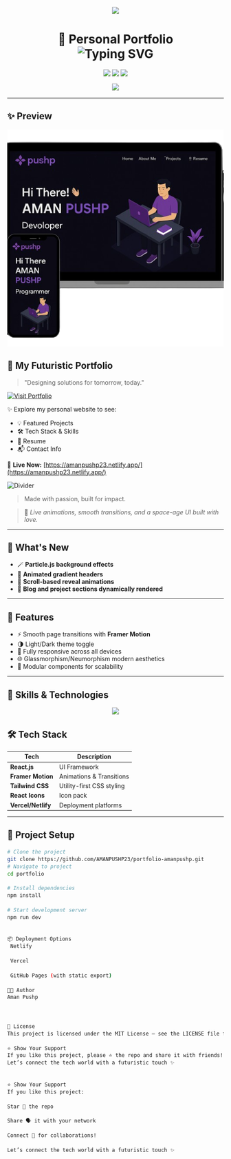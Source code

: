 <p align="center">
  <img src="https://readme-typing-svg.herokuapp.com/?lines=🚀+Welcome+to+My+Portfolio+Project!;⚡+Showcasing+Skills+and+Creativity&center=true&width=800&height=50&color=F700FF&vCenter=true&size=30">
</p>

<h1 align="center">
  🚀 Personal Portfolio<br>
  <img src="https://readme-typing-svg.herokuapp.com?font=Orbitron&color=4AF0F8&size=28&center=true&vCenter=true&lines=Crafted+with+React;Modern+and+Responsive;Interactive+Animations+Built+In" alt="Typing SVG">
</h1>

<p align="center">
  <img src="https://img.shields.io/badge/Made%20With-React-61DAFB?style=for-the-badge&logo=react&logoColor=white"/>
  <img src="https://img.shields.io/badge/Responsive-Design-green?style=for-the-badge&logo=css3&logoColor=white"/>
  <img src="https://img.shields.io/badge/Status-Active-brightgreen?style=for-the-badge"/>
</p>

<p align="center">
  <img src="https://github-profile-trophy.vercel.app/?username=AMANPUSHP23&theme=radical&no-frame=true&title=Stars,Followers,Commits,Repositories" />
</p>

---

## ✨ Preview

<div align="center">
  <img src="./Images/portfolioInterface1.png" alt="Portfolio" width="600"/>
</div>



## 🚀 My Futuristic Portfolio

> "Designing solutions for tomorrow, today."

[![Visit Portfolio](https://img.shields.io/badge/Visit%20My%20Portfolio-Click%20Here-1f1f1f?style=for-the-badge&logo=githubpages&logoColor=white&labelColor=2b2b2b)](https://amanpushp23.netlify.app/)

✨ Explore my personal website to see:
- 💡 Featured Projects
- 🛠️ Tech Stack & Skills
- 📄 Resume
- 📬 Contact Info

🔗 **Live Now:** [https://amanpushp23.netlify.app/](https://amanpushp23.netlify.app/)

![Divider](https://img.shields.io/badge/-_-1f1f1f?style=flat-square&labelColor=2b2b2b&color=2b2b2b)

> Made with passion, built for impact.


> 🎥 *Live animations, smooth transitions, and a space-age UI built with love.*

---

## 🌟 What's New

- 🪄 **Particle.js background effects**
- 🎨 **Animated gradient headers**
- 🌌 **Scroll-based reveal animations**
- 📂 **Blog and project sections dynamically rendered**

---

## 🚀 Features

- ⚡ Smooth page transitions with **Framer Motion**
- 🌗 Light/Dark theme toggle
- 📱 Fully responsive across all devices
- 🌐 Glassmorphism/Neumorphism modern aesthetics
- 🔧 Modular components for scalability

---

## 🧠 Skills & Technologies

<p align="center">
  <img src="https://skillicons.dev/icons?i=react,js,ts,html,css,tailwind,git,github,vercel,netlify" />
</p>



## 🛠 Tech Stack

| Tech               | Description                    |
|--------------------|--------------------------------|
| **React.js**       | UI Framework                   |
| **Framer Motion**  | Animations & Transitions       |
| **Tailwind CSS**   | Utility-first CSS styling      |
| **React Icons**    | Icon pack                      |
| **Vercel/Netlify** | Deployment platforms           |

---

## 🧩 Project Setup

```bash
# Clone the project
git clone https://github.com/AMANPUSHP23/portfolio-amanpushp.git
# Navigate to project
cd portfolio

# Install dependencies
npm install

# Start development server
npm run dev


📦 Deployment Options
 Netlify

 Vercel

 GitHub Pages (with static export)

👨‍🚀 Author
Aman Pushp



📄 License
This project is licensed under the MIT License — see the LICENSE file for details.

⭐ Show Your Support
If you like this project, please ⭐ the repo and share it with friends!
Let’s connect the tech world with a futuristic touch ✨


⭐ Show Your Support
If you like this project:

Star 🌟 the repo

Share 🗣️ it with your network

Connect 🤝 for collaborations!

Let’s connect the tech world with a futuristic touch ✨

